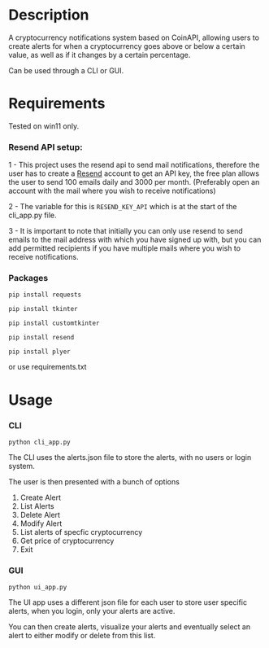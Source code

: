 
# Description

A cryptocurrency notifications system based on CoinAPI, allowing users to create alerts for when a cryptocurrency goes above or below a certain value, as well as if it changes by a certain percentage.

Can be used through a CLI or GUI.

# Requirements

Tested on win11 only.

### Resend API setup:
1 - This project uses the resend api to send mail notifications, therefore the user has to create a [Resend](https://resend.com) account to get an API key, the free plan allows the user to send 100 emails daily and 3000 per month. (Preferably open an account with the mail where you wish to receive notifications)

2 - The variable for this is ``RESEND_KEY_API`` which is at the start of the cli_app.py file.

3 - It is important to note that initially you can only use resend to send emails to the mail address with which you have signed up with, but you can add permitted recipients if you have multiple mails where you wish to receive notifications.

### Packages

```pip install requests```

```pip install tkinter```

```pip install customtkinter```

```pip install resend```

```pip install plyer```

or use requirements.txt

# Usage
### CLI

```python cli_app.py```

The CLI uses the alerts.json file to store the alerts, with no users or login system.

The user is then presented with a bunch of options

1. Create Alert
2. List Alerts
3. Delete Alert
4. Modify Alert
5. List alerts of specfic cryptocurrency
6. Get price of cryptocurrency
0. Exit
   
### GUI

```python ui_app.py```


The UI app uses a different json file for each user to store user specific alerts, when you login, only your alerts are active.

You can then create alerts, visualize your alerts and eventually select an alert to either modify or delete from this list.